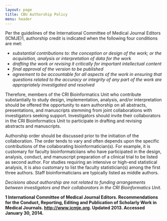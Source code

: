 ```yaml
---
layout: page
title: CBU Authorship Policy
menu: header
---
```


Per the guidelines of the International Committee of Medical Journal Editors (ICMJE)1, authorship credit is indicated when the following four conditions are met:

*	_substantial contributions to: the conception or design of the work; or the acquisition, analysis or interpretation of data for the work_
*	_drafting the work or revising it critically for important intellectual content_
*	_final approval of the version to be published_
*	_agreement to be accountable for all aspects of the work in ensuring that questions related to the accuracy or integrity of any part of the work are appropriately investigated and resolved_

Therefore, members of the CRI Bioinformatics Unit who contribute substantially to study design, implementation, analysis, and/or interpretation should be offered the opportunity to earn authorship on all abstracts, presentations, and manuscripts stemming from joint collaborations with investigators seeking support. Investigators should invite their collaborators in the CRI Bioinformatics Unit to participate in drafting and revising abstracts and manuscripts.

Authorship order should be discussed prior to the initiation of the collaboration. The order tends to vary and often depends upon the specific contributions of the collaborating bioinformatician(s). For example, it is customary for faculty bioinformatciians who have participated in the design, analysis, conduct, and manuscript preparation of a clinical trial to be listed as second author. For studies requiring an intensive or high-end statistical analysis, it is also customary to list the faculty statistician(s) among the first three authors. Staff bioinformaticians are typically listed as middle authors.

_Decisions about authorship are not related to funding arrangements between investigators and their collaborators in the CRI Bioinformatics Unit._

**1 International Committee of Medical Journal Editors. Recommendations for the Conduct, Reporting, Editing and Publication of Scholarly Work in Medical Journals. http://www.icmje.org. Updated 2013. Accessed January 30, 2014.**

